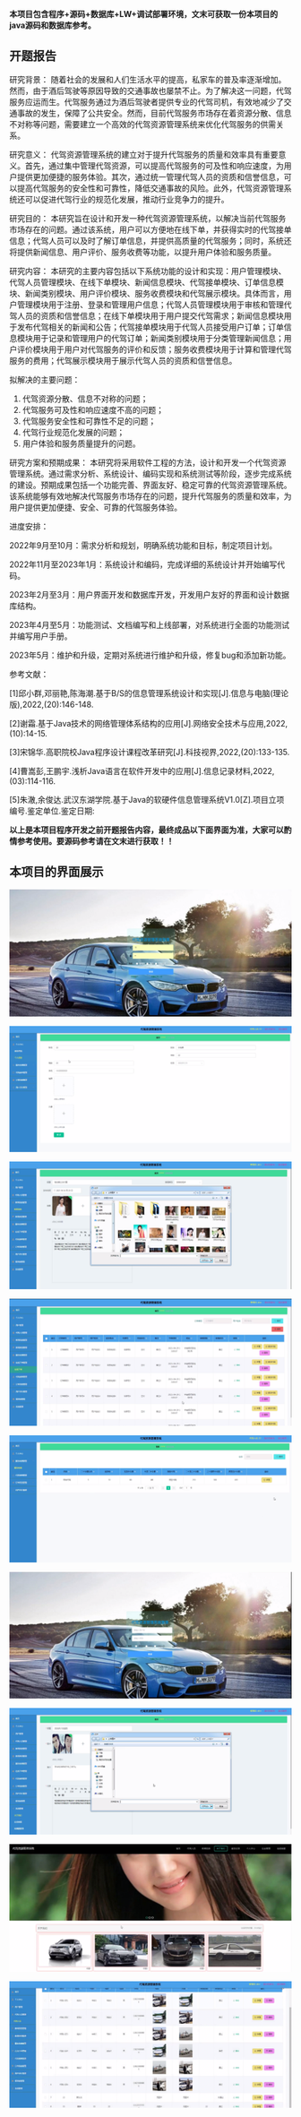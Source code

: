 ****本项目包含程序+源码+数据库+LW+调试部署环境，文末可获取一份本项目的java源码和数据库参考。****

## ******开题报告******

研究背景：
随着社会的发展和人们生活水平的提高，私家车的普及率逐渐增加。然而，由于酒后驾驶等原因导致的交通事故也屡禁不止。为了解决这一问题，代驾服务应运而生。代驾服务通过为酒后驾驶者提供专业的代驾司机，有效地减少了交通事故的发生，保障了公共安全。然而，目前代驾服务市场存在着资源分散、信息不对称等问题，需要建立一个高效的代驾资源管理系统来优化代驾服务的供需关系。

研究意义：
代驾资源管理系统的建立对于提升代驾服务的质量和效率具有重要意义。首先，通过集中管理代驾资源，可以提高代驾服务的可及性和响应速度，为用户提供更加便捷的服务体验。其次，通过统一管理代驾人员的资质和信誉信息，可以提高代驾服务的安全性和可靠性，降低交通事故的风险。此外，代驾资源管理系统还可以促进代驾行业的规范化发展，推动行业竞争力的提升。

研究目的：
本研究旨在设计和开发一种代驾资源管理系统，以解决当前代驾服务市场存在的问题。通过该系统，用户可以方便地在线下单，并获得实时的代驾接单信息；代驾人员可以及时了解订单信息，并提供高质量的代驾服务；同时，系统还将提供新闻信息、用户评价、服务收费等功能，以提升用户体验和服务质量。

研究内容：
本研究的主要内容包括以下系统功能的设计和实现：用户管理模块、代驾人员管理模块、在线下单模块、新闻信息模块、代驾接单模块、订单信息模块、新闻类别模块、用户评价模块、服务收费模块和代驾展示模块。具体而言，用户管理模块用于注册、登录和管理用户信息；代驾人员管理模块用于审核和管理代驾人员的资质和信誉信息；在线下单模块用于用户提交代驾需求；新闻信息模块用于发布代驾相关的新闻和公告；代驾接单模块用于代驾人员接受用户订单；订单信息模块用于记录和管理用户的代驾订单；新闻类别模块用于分类管理新闻信息；用户评价模块用于用户对代驾服务的评价和反馈；服务收费模块用于计算和管理代驾服务的费用；代驾展示模块用于展示代驾人员的资质和信誉信息。

拟解决的主要问题：

  1. 代驾资源分散、信息不对称的问题；
  2. 代驾服务可及性和响应速度不高的问题；
  3. 代驾服务安全性和可靠性不足的问题；
  4. 代驾行业规范化发展的问题；
  5. 用户体验和服务质量提升的问题。

研究方案和预期成果：
本研究将采用软件工程的方法，设计和开发一个代驾资源管理系统。通过需求分析、系统设计、编码实现和系统测试等阶段，逐步完成系统的建设。预期成果包括一个功能完善、界面友好、稳定可靠的代驾资源管理系统。该系统能够有效地解决代驾服务市场存在的问题，提升代驾服务的质量和效率，为用户提供更加便捷、安全、可靠的代驾服务体验。

进度安排：

2022年9月至10月：需求分析和规划，明确系统功能和目标，制定项目计划。

2022年11月至2023年1月：系统设计和编码，完成详细的系统设计并开始编写代码。

2023年2月至3月：用户界面开发和数据库开发，开发用户友好的界面和设计数据库结构。

2023年4月至5月：功能测试、文档编写和上线部署，对系统进行全面的功能测试并编写用户手册。

2023年5月：维护和升级，定期对系统进行维护和升级，修复bug和添加新功能。

参考文献：

[1]邱小群,邓丽艳,陈海潮.基于B/S的信息管理系统设计和实现[J].信息与电脑(理论版),2022,(20):146-148.

[2]谢霜.基于Java技术的网络管理体系结构的应用[J].网络安全技术与应用,2022,(10):14-15.

[3]宋锦华.高职院校Java程序设计课程改革研究[J].科技视界,2022,(20):133-135.

[4]曹嵩彭,王鹏宇.浅析Java语言在软件开发中的应用[J].信息记录材料,2022,(03):114-116.

[5]朱澈,余俊达.武汉东湖学院.基于Java的软硬件信息管理系统V1.0[Z].项目立项编号.鉴定单位.鉴定日期:

****以上是本项目程序开发之前开题报告内容，最终成品以下面界面为准，大家可以酌情参考使用。要源码参考请在文末进行获取！！****

## ******本项目的界面展示******

![](./res/3d31edc5f5534a1b99ca945e03138681.png)

![](./res/aa04f3d25db342bbbe60cfc5800c736e.png)

![](./res/a35d11bd3ce34529a7ec98b69dfd5e85.png)

![](./res/a3cbce49ea594900af81747284b60eae.png)

![](./res/8e87a4befc5f4283a2b33f1f860e33ed.png)

![](./res/728dd82fdac74a4e8a748ea87f64fb72.png)

![](./res/98016c984f5c445685714fd5c7b0de09.png)

![](./res/4c4da60d9de8426c9c4c66b103b3bfaf.png)

![](./res/c795b6d6dc954099b1dd713e8b919d0d.png)

